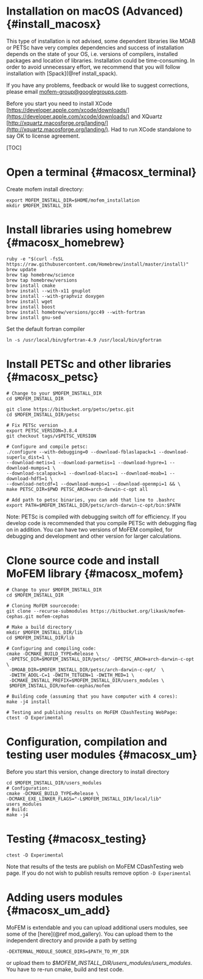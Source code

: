Installation on macOS (Advanced) {#install_macosx}
===============================

This type of installation is not advised, some dependent libraries like MOAB
or PETSc have very complex dependencies and success of installation depends
on the state of your OS, i.e. versions of compilers, installed packages and
location of libraries. Installation could be time-consuming. In order to
avoid unnecessary effort, we recommend that you will follow installation with
[Spack](@ref install_spack).

If you have any problems, feedback or would like to suggest corrections,
please email
[mofem-group@googlegroups.com](https://groups.google.com/forum/#!forum/mofem-group).

Before you start you need to install XCode
[https://developer.apple.com/xcode/downloads/](https://developer.apple.com/xcode/downloads/)
and XQuartz
[http://xquartz.macosforge.org/landing/](http://xquartz.macosforge.org/landing/).
Had to run XCode standalone to say OK to license agreement.

[TOC]

# Open a terminal {#macosx_terminal}

Create mofem install directory:
~~~~~~
export MOFEM_INSTALL_DIR=$HOME/mofem_installation
mkdir $MOFEM_INSTALL_DIR
~~~~~~

# Install libraries using homebrew {#macosx_homebrew}

~~~~~~
ruby -e "$(curl -fsSL https://raw.githubusercontent.com/Homebrew/install/master/install)"
brew update
brew tap homebrew/science
brew tap homebrew/versions
brew install cmake
brew install --with-x11 gnuplot
brew install --with-graphviz doxygen
brew install wget
brew install boost
brew install homebrew/versions/gcc49 --with-fortran
brew install gnu-sed
~~~~~~

Set the default fortran compiler
~~~~~~
ln -s /usr/local/bin/gfortran-4.9 /usr/local/bin/gfortran
~~~~~~

# Install PETSc and other libraries {#macosx_petsc}

~~~~~~
# Change to your $MOFEM_INSTALL_DIR
cd $MOFEM_INSTALL_DIR

git clone https://bitbucket.org/petsc/petsc.git
cd $MOFEM_INSTALL_DIR/petsc

# Fix PETSc version
export PETSC_VERSION=3.8.4
git checkout tags/v$PETSC_VERSION

# Configure and compile petsc:
./configure --with-debugging=0 --download-fblaslapack=1 --download-superlu_dist=1 \
--download-metis=1 --download-parmetis=1 --download-hypre=1 --download-mumps=1 \
--download-scalapack=1 --download-blacs=1 --download-moab=1 --download-hdf5=1 \
--download-netcdf=1 --download-mumps=1 --download-openmpi=1 && \
make PETSC_DIR=$PWD PETSC_ARCH=arch-darwin-c-opt all

# Add path to petsc binaries, you can add that line to .bashrc
export PATH=$MOFEM_INSTALL_DIR/petsc/arch-darwin-c-opt/bin:$PATH
~~~~~~

Note: PETSc is compiled with debugging switch off for efficiency. If you
develop code is recommended that you compile PETSc with debugging flag on in
addition. You can have two versions of MoFEM compiled, for debugging and
development and other version for larger calculations.

# Clone source code and install MoFEM library {#macosx_mofem}

~~~~~~
# Change to your $MOFEM_INSTALL_DIR
cd $MOFEM_INSTALL_DIR

# Cloning MoFEM sourcecode:
git clone --recurse-submodules https://bitbucket.org/likask/mofem-cephas.git mofem-cephas

# Make a build directory
mkdir $MOFEM_INSTALL_DIR/lib
cd $MOFEM_INSTALL_DIR/lib

# Configuring and compiling code:
cmake -DCMAKE_BUILD_TYPE=Release \
 -DPETSC_DIR=$MOFEM_INSTALL_DIR/petsc/ -DPETSC_ARCH=arch-darwin-c-opt \
 -DMOAB_DIR=$MOFEM_INSTALL_DIR/petsc/arch-darwin-c-opt/  \
 -DWITH_ADOL-C=1 -DWITH_TETGEN=1 -DWITH_MED=1 \
 -DCMAKE_INSTALL_PREFIX=$MOFEM_INSTALL_DIR/users_modules \
 $MOFEM_INSTALL_DIR/mofem-cephas/mofem

# Building code (assuming that you have computer with 4 cores):
make -j4 install

# Testing and publishing results on MoFEM CDashTesting WebPage:
ctest -D Experimental
~~~~~~

# Configuration, compilation and testing user modules {#macosx_um}

Before you start this version, change directory to install directory
~~~~~~
cd $MOFEM_INSTALL_DIR/users_modules
# Configuration:
cmake -DCMAKE_BUILD_TYPE=Release \
-DCMAKE_EXE_LINKER_FLAGS="-L$MOFEM_INSTALL_DIR/local/lib" users_modules
# Build:
make -j4
~~~~~~

# Testing {#macosx_testing}

~~~~~~
ctest -D Experimental
~~~~~~

Note that results of the tests are publish on MoFEM CDashTesting web page. If you 
do not wish to publish results remove option ``-D Experimental``

# Adding users modules {#macosx_um_add}

MoFEM is extendable and you can upload additional users modules, see some of the [here](@ref mod_gallery). You can upload them to the independent directory and provide a path by setting 
~~~~~
-DEXTERNAL_MODULE_SOURCE_DIRS=$PATH_TO_MY_DIR
~~~~~
or upload them to *$MOFEM_INSTALL_DIR/users_modules/users_modules*. You have to re-run cmake, build and test code.